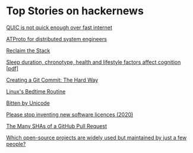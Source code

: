 # Top Stories on hackernews <br />
[QUIC is not quick enough over fast internet](https://dl.acm.org/doi/10.1145/3589334.3645323)

[ATProto for distributed system engineers](https://atproto.com/articles/atproto-for-distsys-engineers)

[Reclaim the Stack](https://reclaim-the-stack.com)

[Sleep duration, chronotype, health and lifestyle factors affect cognition [pdf]](https://bmjpublichealth.bmj.com/content/bmjph/2/1/e001000.full.pdf)

[Creating a Git Commit: The Hard Way](https://avestura.dev/blog/creating-a-git-commit-the-hard-way)

[Linux's Bedtime Routine](https://tookmund.com/2024/09/hibernation-preparation)

[Bitten by Unicode](https://pyatl.dev/2024/09/01/bitten-by-unicode/)

[Please stop inventing new software licences (2020)](https://shkspr.mobi/blog/2020/09/please-stop-inventing-new-software-licences/)

[The Many SHAs of a GitHub Pull Request](https://www.kenmuse.com/blog/the-many-shas-of-a-github-pull-request/)

[Which open-source projects are widely used but maintained by just a few people?]()
